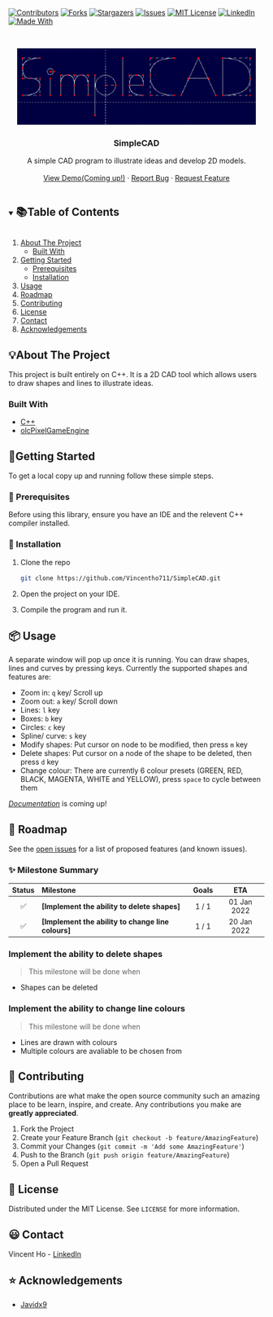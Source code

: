 ﻿<!--
*** Thanks for checking out the Best-README-Template. If you have a suggestion
*** that would make this better, please fork the repo and create a pull request
*** or simply open an issue with the tag "enhancement".
*** Thanks again! Now go create something AMAZING! :D
***
***
***
*** To avoid retyping too much info. Do a search and replace for the following:
*** github_username, repo_name, twitter_handle, email, project_title, project_description
-->



<!-- PROJECT SHIELDS -->
<!--
*** I'm using markdown "reference style" links for readability.
*** Reference links are enclosed in brackets [ ] instead of parentheses ( ).
*** See the bottom of this document for the declaration of the reference variables
*** for contributors-url, forks-url, etc. This is an optional, concise syntax you may use.
*** https://www.markdownguide.org/basic-syntax/#reference-style-links
-->
[![Contributors][contributors-shield]][contributors-url]
[![Forks][forks-shield]][forks-url]
[![Stargazers][stars-shield]][stars-url]
[![Issues][issues-shield]][issues-url]
[![MIT License][license-shield]][license-url]
[![LinkedIn][linkedin-shield]][linkedin-url]
[![Made With][forthebadge made-with-c++]][c++-url]


<!-- PROJECT LOGO -->
<br />
<p align="center">
  <a href="https://github.com/Vincentho711/SimpleCAD">
    <img src="images/SimpleCAD_logo.PNG" alt="Logo" width="470" height="150">
  </a>

  <h3 align="center">SimpleCAD</h3>

  <p align="center">
    A simple CAD program to illustrate ideas and develop 2D models.
    <br />
    <br />
    <a href="https://github.com/Vincentho711/SimpleCAD">View Demo(Coming up!)</a>
    ·
    <a href="https://github.com/Vincentho711/SimpleCAD/issues/new">Report Bug</a>
    ·
    <a href="https://github.com/Vincentho711/SimpleCAD/issues/new">Request Feature</a>
  </p>
</p>



<!-- TABLE OF CONTENTS -->
<details open="open">
  <summary><h2 style="display: inline-block"> 📚Table of Contents</h2></summary>
  <ol>
    <li>
      <a href="#about-the-project">About The Project</a>
      <ul>
        <li><a href="#built-with">Built With</a></li>
      </ul>
    </li>
    <li>
      <a href="#getting-started">Getting Started</a>
      <ul>
        <li><a href="#prerequisites">Prerequisites</a></li>
        <li><a href="#installation">Installation</a></li>
      </ul>
    </li>
    <li><a href="#usage">Usage</a></li>
    <li><a href="#roadmap">Roadmap</a></li>
    <li><a href="#contributing">Contributing</a></li>
    <li><a href="#license">License</a></li>
    <li><a href="#contact">Contact</a></li>
    <li><a href="#acknowledgements">Acknowledgements</a></li>
  </ol>
</details>



<!-- ABOUT THE PROJECT -->
## 💡About The Project
<!--
[![Product Name Screen Shot][product-screenshot]](https://example.com)
-->
This project is built entirely on C++. It is a 2D CAD tool which allows users to draw shapes and lines to illustrate ideas.
<!--
**To avoid retyping too much info. Do a search and replace with your text editor for the following:**
`github_username`, `repo_name`, `twitter_handle`, `email`, `project_title`, `project_description`
-->

### Built With
* [C++](https://isocpp.org/)
* [olcPixelGameEngine](https://github.com/OneLoneCoder/olcPixelGameEngine)



<!-- GETTING STARTED -->
## 🎉Getting Started

To get a local copy up and running follow these simple steps.

### 🔖 Prerequisites

Before using this library, ensure you have an IDE and the relevent C++ compiler installed.


### 🔧 Installation

1. Clone the repo
   ```sh
   git clone https://github.com/Vincentho711/SimpleCAD.git
   ```
2. Open the project on your IDE.

3. Compile the program and run it.


<!-- USAGE EXAMPLES -->
## 📦 Usage

A separate window will pop up once it is running. You can draw shapes, lines and curves by pressing keys. Currently
the supported shapes and features are:
- Zoom in: `q` key/ Scroll up
- Zoom out: `a` key/ Scroll down
- Lines: `l` key
- Boxes: `b` key
- Circles: `c` key
- Spline/ curve: `s` key
- Modify shapes: Put cursor on node to be modified, then press `m` key
- Delete shapes: Put cursor on a node of the shape to be deleted, then press `d` key
- Change colour: There are currently 6 colour presets (GREEN, RED, BLACK, MAGENTA, WHITE and YELLOW), press `space` to cycle between them

_[Documentation](https://example.com)_ is coming up!



<!-- ROADMAP -->
## 🚩 Roadmap

See the [open issues](https://github.com/Vincentho711/SimpleCAD/issues) for a list of proposed features (and known issues).

### ✨ Milestone Summary

| Status | Milestone | Goals | ETA |
| :---: | :--- | :---: | :---: |
| ✅ | **[Implement the ability to delete shapes]** | 1 / 1 | 01 Jan 2022 |
| ✅ | **[Implement the ability to change line colours]** | 1 / 1 | 20 Jan 2022 |

### Implement the ability to delete shapes

> This milestone will be done when 
* Shapes can be deleted

### Implement the ability to change line colours

> This milestone will be done when 
* Lines are drawn with colours
* Multiple colours are avaliable to be chosen from


<!-- CONTRIBUTING -->
## 💝 Contributing

Contributions are what make the open source community such an amazing place to be learn, inspire, and create. Any contributions you make are **greatly appreciated**.

1. Fork the Project
2. Create your Feature Branch (`git checkout -b feature/AmazingFeature`)
3. Commit your Changes (`git commit -m 'Add some AmazingFeature'`)
4. Push to the Branch (`git push origin feature/AmazingFeature`)
5. Open a Pull Request



<!-- LICENSE -->
## 📜 License

Distributed under the MIT License. See `LICENSE` for more information.



<!-- CONTACT -->
## 😃 Contact

Vincent Ho - [LinkedIn](https://www.linkedin.com/in/vincent-ho-b0932b138/)


<!-- ACKNOWLEDGEMENTS -->
## ⭐ Acknowledgements

* [Javidx9](https://github.com/OneLoneCoder)





<!-- MARKDOWN LINKS & IMAGES -->
<!-- https://www.markdownguide.org/basic-syntax/#reference-style-links -->
[contributors-shield]: https://img.shields.io/github/contributors/Vincentho711/SimpleCAD?style=for-the-badge
[contributors-url]: https://github.com/Vincentho711/SimpleCAD/graphs/contributors
[forks-shield]: https://img.shields.io/github/forks/Vincentho711/SimpleCAD?style=for-the-badge
[forks-url]: https://github.com/Vincentho711/SimpleCAD/network/members
[stars-shield]: https://img.shields.io/github/stars/Vincentho711/SimpleCAD?style=for-the-badge
[stars-url]: https://github.com/Vincentho711/SimpleCAD/stargazers
[issues-shield]: https://img.shields.io/github/issues/Vincentho711/SimpleCAD?style=for-the-badge
[issues-url]: https://github.com/Vincentho711/SimpleCAD/issues
[license-shield]: https://img.shields.io/github/license/Vincentho711/SimpleCAD?style=for-the-badge
[license-url]: https://github.com/github_username/repo/blob/master/LICENSE.txt
[linkedin-shield]: https://img.shields.io/badge/-LinkedIn-black.svg?style=for-the-badge&logo=linkedin&colorB=555
[linkedin-url]: https://www.linkedin.com/in/vincent-ho-b0932b138/
[forthebadge made-with-c++]: https://forthebadge.com/images/badges/made-with-c-plus-plus.svg
[c++-url]: https://isocpp.org/